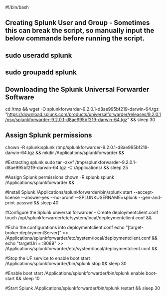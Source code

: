 #!/bin/bash

## Creating Splunk User and Group - Sometimes this can break the script, so manually input the below commands before running the script.
## sudo useradd splunk
## sudo groupadd splunk

## Downloading the Splunk Universal Forwarder Software
cd /tmp &&
wget -O splunkforwarder-9.2.0.1-d8ae995bf219-darwin-64.tgz "https://download.splunk.com/products/universalforwarder/releases/9.2.0.1/osx/splunkforwarder-9.2.0.1-d8ae995bf219-darwin-64.tgz" &&
sleep 30

## Assign Splunk permissions
chown -R splunk:splunk /tmp/splunkforwarder-9.2.0.1-d8ae995bf219-darwin-64.tgz &&
mkdir /Applications/splunkforwarder &&

#Extracting splunk
sudo tar -zxvf /tmp/splunkforwarder-9.2.0.1-d8ae995bf219-darwin-64.tgz -C /Applications/ &&
sleep 25

#Assign Splunk permissions
chown -R splunk:splunk /Applications/splunkforwarder &&

#Install Splunk
/Applications/splunkforwarder/bin/splunk start --accept-license --answer-yes --no-promt --SPLUNKUSERNAME=splunk --gen-and-print-passwd &&
sleep 40

#Configure the Splunk universal forwarder - Create deploymentclient.conf
touch /opt/splunkforwarder/etc/system/local/deploymentclient.conf &&

#Echo the configurations into deploymentclient.conf
echo "[target-broker:deploymentServer]" >> /Applications/splunkforwarder/etc/system/local/deploymentclient.conf &&
echo "targetUri = <DS IP ADDRESS>:8089" >> /Applications/splunkforwarder/etc/system/local/deploymentclient.conf &&

#Stop the UF service to enable boot start
/Applications/splunkforwarder/bin/splunk stop &&
sleep 30

#Enable boot start
/Applications/splunkforwarder/bin/splunk enable boot-start &&
sleep 10

#Start Splunk
/Applications/splunkforwarder/bin/splunk restart &&
sleep 30
